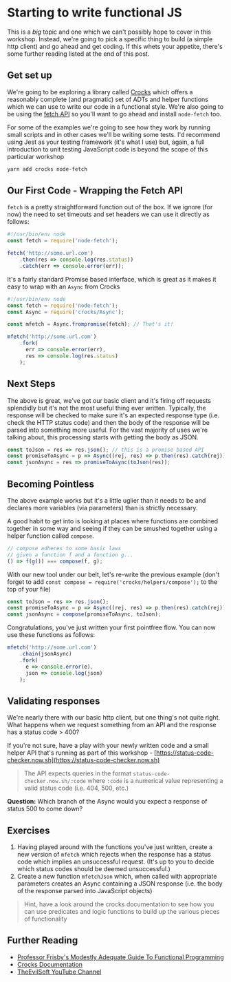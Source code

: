 # Starting to write functional JS

This is a *big* topic and one which we can't possibly hope to cover in this workshop. Instead, we're going to pick a specific thing to build (a simple http client) and go ahead and get coding. If this whets your appetite, there's some further reading listed at the end of this post. 

## Get set up

We're going to be exploring a library called [Crocks](https://evilsoft.github.io/crocks/) which offers a reasonably complete (and pragmatic) set of ADTs and helper functions which we can use to write our code in a functional style. We're also going to be using the [fetch API](https://developer.mozilla.org/en-US/docs/Web/API/Fetch_API) so you'll want to go ahead and install `node-fetch` too.

For some of the examples we're going to see how they work by running small scripts and in other cases we'll be writing some tests. I'd recommend using Jest as your testing framework (it's what I use) but, again, a full introduction to unit testing JavaScript code is beyond the scope of this particular workshop

```bash
yarn add crocks node-fetch
```

## Our First Code - Wrapping the Fetch API

`fetch` is a pretty straightforward function out of the box. If we ignore (for now) the need to set timeouts and set headers we can use it directly as follows:

```JavaScript
#!/usr/bin/env node
const fetch = require('node-fetch');

fetch('http://some.url.com')
    .then(res => console.log(res.status))
    .catch(err => console.error(err));
```

It's a fairly standard Promise based interface, which is great as it makes it easy to wrap with an `Async` from Crocks

```JavaScript
#!/usr/bin/env node
const fetch = require('node-fetch');
const Async = require('crocks/Async');

const mfetch = Async.frompromise(fetch); // That's it!

mfetch('http://some.url.com')
    .fork(
      err => console.error(err),
      res => console.log(res.status)
    );
```

## Next Steps

The above is great, we've got our basic client and it's firing off requests splendidly but it's not the most useful thing ever written. Typically, the response will be checked to make sure it's an expected response type (i.e. check the HTTP status code) and then the body of the response will be parsed into something more useful. For the vast majority of uses we're talking about, this processing starts with getting the body as JSON.

```JavaScript
const toJson = res => res.json(); // this is a promise based API
const promiseToAsync = p => Async((rej, res) => p.then(res).catch(rej));
const jsonAsync = res => promiseToAsync(toJson(res));
```

## Becoming Pointless

The above example works but it's a little uglier than it needs to be and declares more variables (via parameters) than is strictly necessary.

A good habit to get into is looking at places where functions are combined together in some way and seeing if they can be smushed together using a helper function called `compose`. 

```JavaScript
// compose adheres to some basic laws
// given a function f and a function g...
() => f(g()) === compose(f, g); 
```

With our new tool under our belt, let's re-write the previous example (don't forget to add `const compose = require('crocks/helpers/compose');` to the top of your file)

```JavaScript
const toJson = res => res.json();
const promiseToAsync = p => Async((rej, res) => p.then(res).catch(rej));
const jsonAsync = compose(promiseToAsync, toJson);
```

Congratulations, you've just written your first pointfree flow. You can now use these functions as follows:

```JavaScript
mfetch('http://some.url.com')
    .chain(jsonAsync)
    .fork(
      e => console.error(e),
      json => console.log(json)
    );
```

## Validating responses

We're nearly there with our basic http client, but one thing's not quite right. What happens when we request something from an API and the response has a status code > 400?

If you're not sure, have a play with your newly written code and a small helper API that's running as part of this workshop - [https://status-code-checker.now.sh](https://status-code-checker.now.sh)

> The API expects queries in the format `status-code-checker.now.sh/:code` where `:code` is a numerical value representing a valid status code (i.e. 404, 500, etc.)

**Question:** Which branch of the Async would you expect a response of status 500 to come down?

## Exercises

1. Having played around with the functions you've just written, create a new version of `mfetch` which rejects when the response has a status code which implies an unsuccessful request. (It's up to you to decide which status codes should be deemed unsuccessful.)
2. Create a new function `mfetchJson` which, when called with appropriate parameters creates an Async containing a JSON response (i.e. the body of the response parsed into JavaScript objects)

> Hint, have a look around the crocks documentation to see how you can use predicates and logic functions to build up the various pieces of functionality

## Further Reading

* [Professor Frisby's Modestly Adequate Guide To Functional Programming](https://legacy.gitbook.com/book/mostly-adequate/mostly-adequate-guide/details)
* [Crocks Documentation](https://evilsoft.github.io/crocks)
* [TheEvilSoft YouTube Channel](https://www.youtube.com/channel/UCc8LoGpIa8tRNosGGJroS2Q)